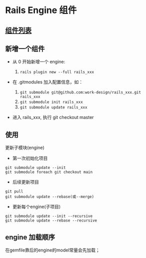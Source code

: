 # Rails Engine 组件

## [组件列表](https://work.design/price)


## 新增一个组件

* 从 0 开始新增一个 engine:
  1. `rails plugin new --full rails_xxx`
* 在 .gitmodules 加入配置信息，如：
  1. `git submodule git@github.com:work-design/rails_xxx.git rails_xxx`
  2. `git submodule init rails_xxx`
  3. `git submodule update rails_xxx`

* 进入 rails_xxx, 执行 git checkout master


## 使用

更新子模块(engine)

* 第一次初始化项目
```
git submodule update --init
git submodule foreach git checkout main
```

* 后续更新项目
```
git pull
git submodule update --rebase(或--merge) 
```

* 更新每个engine(子项目)
```shell
git submodule update --init --recursive
git submodule update --rebase --recursive
```

## engine 加载顺序
在gemfile靠后的engine的model常量会先加载； 
